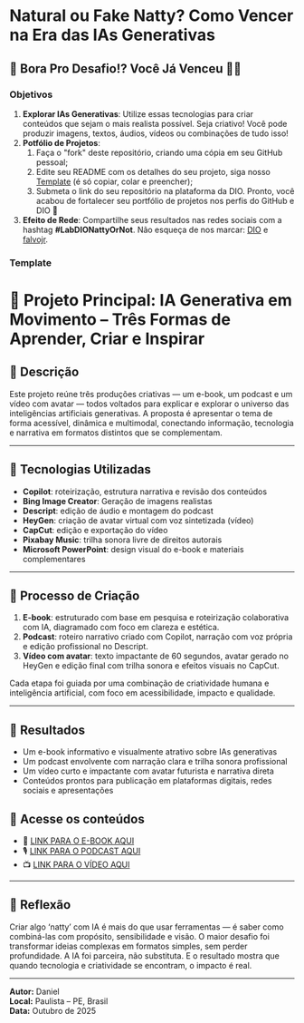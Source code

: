# Natural ou Fake Natty? Como Vencer na Era das IAs Generativas

## 🎯 Bora Pro Desafio!? Você Já Venceu 💪🤓

### Objetivos

1. **Explorar IAs Generativas**: Utilize essas tecnologias para criar conteúdos que sejam o mais realista possível. Seja criativo! Você pode produzir imagens, textos, áudios, vídeos ou combinações de tudo isso!
1. **Potfólio de Projetos**:
    1. Faça o "fork" deste repositório, criando uma cópia em seu GitHub pessoal;
    2. Edite seu README com os detalhes do seu projeto, siga nosso [Template](#template) (é só copiar, colar e preencher);
    3. Submeta o link do seu repositório na plataforma da DIO. Pronto, você acabou de fortalecer seu portfólio de projetos nos perfis do GitHub e DIO 🚀
1. **Efeito de Rede**: Compartilhe seus resultados nas redes sociais com a hashtag **#LabDIONattyOrNot**. Não esqueça de nos marcar: [DIO](https://www.linkedin.com/school/dio-makethechange) e [falvojr](https://www.linkedin.com/in/falvojr).

### Template

# 🧠 Projeto Principal: IA Generativa em Movimento – Três Formas de Aprender, Criar e Inspirar

## 📒 Descrição
Este projeto reúne três produções criativas — um e-book, um podcast e um vídeo com avatar — todos voltados para explicar e explorar o universo das inteligências 
artificiais generativas. A proposta é apresentar o tema de forma acessível, dinâmica e multimodal, conectando informação, tecnologia e narrativa em formatos distintos 
que se complementam.

---

## 🤖 Tecnologias Utilizadas
- **Copilot**: roteirização, estrutura narrativa e revisão dos conteúdos
- **Bing Image Creator**: Geração de imagens realistas
- **Descript**: edição de áudio e montagem do podcast
- **HeyGen**: criação de avatar virtual com voz sintetizada (vídeo)
- **CapCut**: edição e exportação do vídeo
- **Pixabay Music**: trilha sonora livre de direitos autorais
- **Microsoft PowerPoint**: design visual do e-book e materiais complementares

---

## 🧐 Processo de Criação
1. **E-book**: estruturado com base em pesquisa e roteirização colaborativa com IA, diagramado com foco em clareza e estética.
2. **Podcast**: roteiro narrativo criado com Copilot, narração com voz própria e edição profissional no Descript.
3. **Vídeo com avatar**: texto impactante de 60 segundos, avatar gerado no HeyGen e edição final com trilha sonora e efeitos visuais no CapCut.

Cada etapa foi guiada por uma combinação de criatividade humana e inteligência artificial, com foco em acessibilidade, impacto e qualidade.

---

## 🚀 Resultados
- Um e-book informativo e visualmente atrativo sobre IAs generativas
- Um podcast envolvente com narração clara e trilha sonora profissional
- Um vídeo curto e impactante com avatar futurista e narrativa direta
- Conteúdos prontos para publicação em plataformas digitais, redes sociais e apresentações


## 🔗 Acesse os conteúdos

- 📘 [LINK PARA O E-BOOK AQUI](E-BOOK/E-book-O%20Mundo%20das%20IAs%20generativas.pdf)
- 🎙️ [LINK PARA O PODCAST AQUI](PODCAST/Podcast%20Inteligência%20Artificial%20Generativa%20em%20Apenas%20Cinco%20Minutos.mp3)
- 📺 [LINK PARA O VÍDEO AQUI](VÍDEO/IAs%20Generativas%20De%20Laboratórios%20ao%20Seu%20Dia%20a%20Dia.mp4)


---

## 💭 Reflexão
Criar algo ‘natty’ com IA é mais do que usar ferramentas — é saber como combiná-las com propósito, sensibilidade e visão. O maior desafio foi transformar ideias 
complexas em formatos simples, sem perder profundidade. A IA foi parceira, não substituta. E o resultado mostra que quando tecnologia e criatividade se encontram, o 
impacto é real.

---

**Autor:** Daniel  
**Local:** Paulista – PE, Brasil  
**Data:** Outubro de 2025
